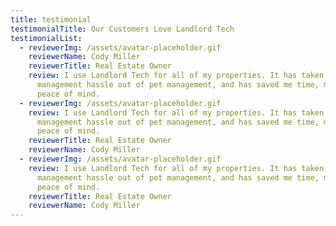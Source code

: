 ```yaml
---
title: testimonial
testimonialTitle: Our Customers Love Landlord Tech
testimonialList:
  - reviewerImg: /assets/avatar-placeholder.gif
    reviewerName: Cody Miller
    reviewerTitle: Real Estate Owner
    review: I use Landlord Tech for all of my properties. It has taken a huge
      management hassle out of pet management, and has saved me time, money and
      peace of mind.
  - reviewerImg: /assets/avatar-placeholder.gif
    review: I use Landlord Tech for all of my properties. It has taken a huge
      management hassle out of pet management, and has saved me time, money and
      peace of mind.
    reviewerTitle: Real Estate Owner
    reviewerName: Cody Miller
  - reviewerImg: /assets/avatar-placeholder.gif
    review: I use Landlord Tech for all of my properties. It has taken a huge
      management hassle out of pet management, and has saved me time, money and
      peace of mind.
    reviewerTitle: Real Estate Owner
    reviewerName: Cody Miller
---
```


